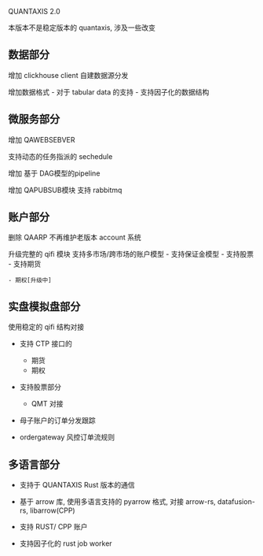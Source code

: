 QUANTAXIS 2.0

本版本不是稳定版本的 quantaxis, 涉及一些改变

## 数据部分

增加 clickhouse client  自建数据源分发

增加数据格式 
    - 对于 tabular data 的支持
    - 支持因子化的数据结构



## 微服务部分
增加 QAWEBSEBVER

支持动态的任务指派的 sechedule

增加 基于 DAG模型的pipeline

增加 QAPUBSUB模块 支持 rabbitmq

## 账户部分

删除 QAARP 不再维护老版本 account 系统

升级完整的 qifi 模块 支持多市场/跨市场的账户模型
    - 支持保证金模型
    - 支持股票
    - 支持期货

    - 期权[升级中]


## 实盘模拟盘部分

使用稳定的 qifi 结构对接
-  支持 CTP 接口的
    - 期货
    - 期权
-  支持股票部分
    - QMT 对接

- 母子账户的订单分发跟踪

- ordergateway 风控订单流规则

## 多语言部分

- 支持于 QUANTAXIS Rust 版本的通信
- 基于 arrow 库, 使用多语言支持的 pyarrow 格式, 对接 arrow-rs, datafusion-rs, libarrow(CPP)

- 支持 RUST/ CPP 账户
- 支持因子化的 rust job worker